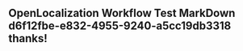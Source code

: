 <properties
ms.topic="hero-topic"
ms.test1="hero-topic"
ms.test2="test"/>


## OpenLocalization Workflow Test MarkDown d6f12fbe-e832-4955-9240-a5cc19db3318 thanks!



<!--HONumber=Sep16_HO1-->


